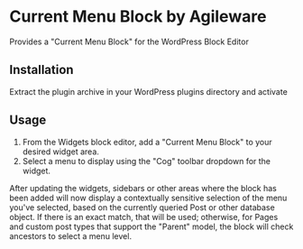 # Current Menu Block by Agileware

Provides a "Current Menu Block" for the WordPress Block Editor

## Installation

Extract the plugin archive in your WordPress plugins directory and activate

## Usage

1. From the Widgets block editor, add a "Current Menu Block" to your desired widget area.
2. Select a menu to display using the "Cog" toolbar dropdown for the widget.

After updating the widgets, sidebars or other areas where the block has been added will now display a contextually sensitive selection of the menu you've selected, based on the currently queried Post or other database object. If there is an exact match, that will be used; otherwise, for Pages and custom post types that support the "Parent" model, the block will check ancestors to select a menu level.